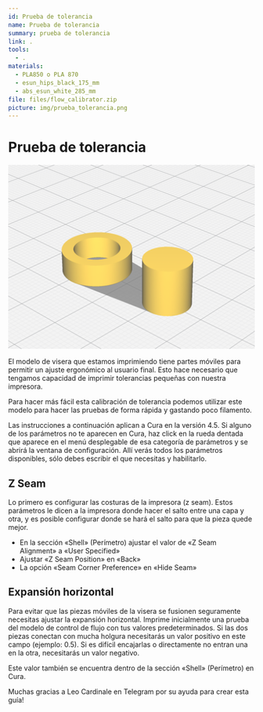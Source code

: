 ```yaml
---
id: Prueba de tolerancia
name: Prueba de tolerancia
summary: prueba de tolerancia
link: .
tools:
  - .
materials:
  - PLA850 o PLA 870
  - esun_hips_black_175_mm
  - abs_esun_white_285_mm
file: files/flow_calibrator.zip
picture: img/prueba_tolerancia.png
---
```


# Prueba de tolerancia

![prueba tolerancia](./img/prueba_tolerancia.png)

El modelo de visera que estamos imprimiendo tiene partes móviles para permitir un ajuste ergonómico al usuario final. Esto hace necesario que tengamos capacidad de imprimir tolerancias pequeñas con nuestra impresora.

Para hacer más fácil esta calibración de tolerancia podemos utilizar este modelo para hacer las pruebas de forma rápida y gastando poco filamento.

Las instrucciones a continuación aplican a Cura en la versión 4.5. Si alguno de los parámetros no te aparecen en Cura, haz click en la rueda dentada que aparece en el menú desplegable de esa categoría de parámetros y se abrirá la ventana de configuración. Allí verás todos los parámetros disponibles, sólo debes escribir el que necesitas y habilitarlo.

## Z Seam

Lo primero es configurar las costuras de la impresora (z seam). Estos parámetros le dicen a la impresora donde hacer el salto entre una capa y otra, y es posible configurar donde se hará el salto para que la pieza quede mejor.


* En la sección «Shell» (Perímetro) ajustar el valor de «Z Seam Alignment» a «User Specified»
* Ajustar «Z Seam Position» en «Back»
* La opción «Seam Corner Preference» en «Hide Seam»

## Expansión horizontal

Para evitar que las piezas móviles de la visera se fusionen seguramente necesitas ajustar la expansión horizontal. Imprime inicialmente una prueba del modelo de control de flujo con tus valores predeterminados. Si las dos piezas conectan con mucha holgura necesitarás un valor positivo en este campo (ejemplo: 0.5). Si es difícil encajarlas o directamente no entran una en la otra, necesitarás un valor negativo.

Este valor también se encuentra dentro de la sección «Shell» (Perímetro) en Cura.


Muchas gracias a Leo Cardinale en Telegram por su ayuda para crear esta guía!